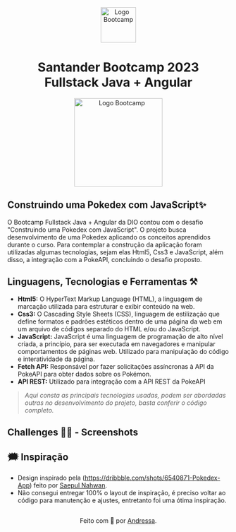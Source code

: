 
<div align="center">
<img src="https://hermes.digitalinnovation.one/assets/diome/logo-full.svg" alt="Logo Bootcamp" width="80px">
<h1>Santander Bootcamp 2023 <br> Fullstack Java + Angular</h1>
<img src="https://hermes.dio.me/tracks/afebe5ed-2b18-438a-95b0-2c971e9aeff9.png" alt="Logo Bootcamp" width="200px">
</div>


<!-- <h1 align="center">DESAFIO DIO<img  alt="logo bootcamp" src="https://i.ytimg.com/vi/ex12hW8cqRE/maxresdefault.jpg" height="100px" weigth="100px" ></h1> -->

## **Construindo uma Pokedex com JavaScript✨**

O Bootcamp Fullstack Java + Angular da DIO contou com o desafio "Construindo uma Pokedex com JavaScript". O projeto busca desenvolvimento de uma Pokedex aplicando os conceitos aprendidos durante o curso. Para contemplar a construção da aplicação foram utilizadas algumas tecnologias, sejam elas Html5, Css3 e JavaScript, além disso, a integração com a PokeAPI, concluindo o desafio proposto.

## **Linguagens, Tecnologias e Ferramentas ⚒️**

- **Html5:** O HyperText Markup Language (HTML), a linguagem de marcação utilizada para estruturar e exibir conteúdo na web. 
- **Css3:** O Cascading Style Sheets (CSS), linguagem de estilização que define formatos e padrões estéticos dentro de uma página da web em um arquivo de códigos separado do HTML e/ou do JavaScript.
- **JavaScript:** JavaScript é uma linguagem de programação de alto nível criada, a princípio, para ser executada em navegadores e manipular comportamentos de páginas web. Utilizado para manipulação do código e interatividade da página.
- **Fetch API:** Responsável por fazer solicitações assíncronas à API da PokeAPI para obter dados sobre os Pokémon.
- **API REST:** Utilizado para integração com a API REST da PokeAPI

> <em>Aqui consta as principais tecnologias usadas, podem ser abordadas outras no desenvolvimento do projeto, basta conferir o código completo. </em>

## **Challenges 👩‍💻 - Screenshots**


## **🗯️ Inspiração**
- Design inspirado pela (https://dribbble.com/shots/6540871-Pokedex-App) feito por [Saepul Nahwan](https://dribbble.com/saepulnahwan23).
- Não consegui entregar 100% o layout de inspiração, é preciso voltar ao código para manutenção e ajustes, entretanto foi uma ótima inspiração.

##
<div align="center">Feito com 💜 por <a href="https://github.com/andressa-l">Andressa</a>.</div>